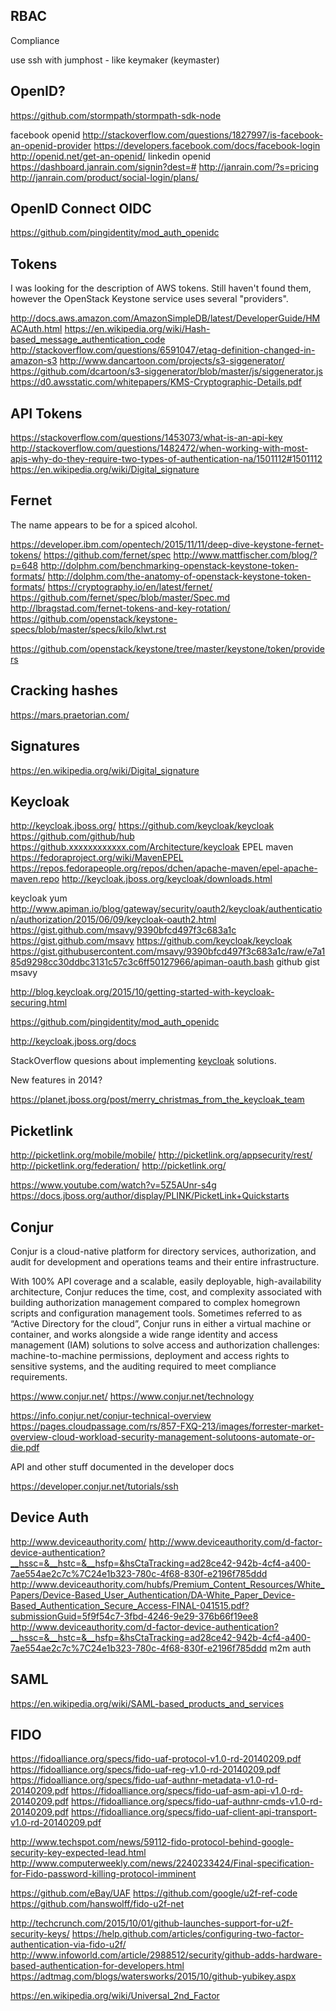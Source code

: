 
<!--
-->

RBAC
----

Compliance

use ssh with jumphost - like keymaker (keymaster)

OpenID?
-------

https://github.com/stormpath/stormpath-sdk-node

facebook openid
http://stackoverflow.com/questions/1827997/is-facebook-an-openid-provider
https://developers.facebook.com/docs/facebook-login
http://openid.net/get-an-openid/
linkedin openid
https://dashboard.janrain.com/signin?dest=#
http://janrain.com/?s=pricing
http://janrain.com/product/social-login/plans/

OpenID Connect OIDC
-------------------

https://github.com/pingidentity/mod_auth_openidc

Tokens
------

I was looking for the description of AWS tokens.
Still haven't found them, however the OpenStack Keystone service
uses several "providers".

http://docs.aws.amazon.com/AmazonSimpleDB/latest/DeveloperGuide/HMACAuth.html
https://en.wikipedia.org/wiki/Hash-based_message_authentication_code
http://stackoverflow.com/questions/6591047/etag-definition-changed-in-amazon-s3
http://www.dancartoon.com/projects/s3-siggenerator/
https://github.com/dcartoon/s3-siggenerator/blob/master/js/siggenerator.js
https://d0.awsstatic.com/whitepapers/KMS-Cryptographic-Details.pdf

API Tokens
----------

https://stackoverflow.com/questions/1453073/what-is-an-api-key
http://stackoverflow.com/questions/1482472/when-working-with-most-apis-why-do-they-require-two-types-of-authentication-na/1501112#1501112
https://en.wikipedia.org/wiki/Digital_signature


Fernet
------

The name appears to be for a spiced alcohol.

https://developer.ibm.com/opentech/2015/11/11/deep-dive-keystone-fernet-tokens/
https://github.com/fernet/spec
http://www.mattfischer.com/blog/?p=648
http://dolphm.com/benchmarking-openstack-keystone-token-formats/
http://dolphm.com/the-anatomy-of-openstack-keystone-token-formats/
https://cryptography.io/en/latest/fernet/
https://github.com/fernet/spec/blob/master/Spec.md
http://lbragstad.com/fernet-tokens-and-key-rotation/
https://github.com/openstack/keystone-specs/blob/master/specs/kilo/klwt.rst

https://github.com/openstack/keystone/tree/master/keystone/token/providers


Cracking hashes
---------------

https://mars.praetorian.com/

Signatures
-----------

https://en.wikipedia.org/wiki/Digital_signature

Keycloak
--------


http://keycloak.jboss.org/
https://github.com/keycloak/keycloak
https://github.com/github/hub
https://github.xxxxxxxxxxxx.com/Architecture/keycloak
EPEL maven
https://fedoraproject.org/wiki/MavenEPEL
https://repos.fedorapeople.org/repos/dchen/apache-maven/epel-apache-maven.repo
http://keycloak.jboss.org/keycloak/downloads.html

keycloak yum
http://www.apiman.io/blog/gateway/security/oauth2/keycloak/authentication/authorization/2015/06/09/keycloak-oauth2.html
https://gist.github.com/msavy/9390bfcd497f3c683a1c
https://gist.github.com/msavy
https://github.com/keycloak/keycloak
https://gist.githubusercontent.com/msavy/9390bfcd497f3c683a1c/raw/e7a185d9298cc30ddbc3131c57c3c6ff50127966/apiman-oauth.bash
github gist msavy

http://blog.keycloak.org/2015/10/getting-started-with-keycloak-securing.html

https://github.com/pingidentity/mod_auth_openidc

http://keycloak.jboss.org/docs

StackOverflow quesions about implementing
[keycloak]( http://stackoverflow.com/questions/tagged/keycloak?sort=votes )
solutions.

New features in 2014?

https://planet.jboss.org/post/merry_christmas_from_the_keycloak_team

Picketlink
----------

http://picketlink.org/mobile/mobile/
http://picketlink.org/appsecurity/rest/
http://picketlink.org/federation/
http://picketlink.org/

https://www.youtube.com/watch?v=5Z5AUnr-s4g
https://docs.jboss.org/author/display/PLINK/PicketLink+Quickstarts

Conjur
------

Conjur is a cloud-native platform for directory services, authorization,
and audit for development and operations teams and their entire
infrastructure.

With 100% API coverage and a scalable, easily deployable,
high-availability architecture, Conjur reduces the time, cost, and
complexity associated with building authorization management compared
to complex homegrown scripts and configuration management tools.
Sometimes referred to as “Active Directory for the cloud”, Conjur
runs in either a virtual machine or container, and works alongside
a wide range identity and access management (IAM) solutions to solve
access and authorization challenges: machine-to-machine permissions,
deployment and access rights to sensitive systems, and the auditing
required to meet compliance requirements.

https://www.conjur.net/
https://www.conjur.net/technology

https://info.conjur.net/conjur-technical-overview
https://pages.cloudpassage.com/rs/857-FXQ-213/images/forrester-market-overview-cloud-workload-security-management-solutoons-automate-or-die.pdf

API and other stuff documented in the developer docs

https://developer.conjur.net/tutorials/ssh

Device Auth
-----------

http://www.deviceauthority.com/
http://www.deviceauthority.com/d-factor-device-authentication?__hssc=&__hstc=&__hsfp=&hsCtaTracking=ad28ce42-942b-4cf4-a400-7ae554ae2c7c%7C24e1b323-780c-4f68-830f-e2196f785ddd
http://www.deviceauthority.com/hubfs/Premium_Content_Resources/White_Papers/Device-Based_User_Authentication/DA-White_Paper_Device-Based_Authentication_Secure_Access-FINAL-041515.pdf?submissionGuid=5f9f54c7-3fbd-4246-9e29-376b66f19ee8
http://www.deviceauthority.com/d-factor-device-authentication?__hssc=&__hstc=&__hsfp=&hsCtaTracking=ad28ce42-942b-4cf4-a400-7ae554ae2c7c%7C24e1b323-780c-4f68-830f-e2196f785ddd
m2m auth



SAML
----

https://en.wikipedia.org/wiki/SAML-based_products_and_services

FIDO
----

https://fidoalliance.org/specs/fido-uaf-protocol-v1.0-rd-20140209.pdf
https://fidoalliance.org/specs/fido-uaf-reg-v1.0-rd-20140209.pdf
https://fidoalliance.org/specs/fido-uaf-authnr-metadata-v1.0-rd-20140209.pdf
https://fidoalliance.org/specs/fido-uaf-asm-api-v1.0-rd-20140209.pdf
https://fidoalliance.org/specs/fido-uaf-authnr-cmds-v1.0-rd-20140209.pdf
https://fidoalliance.org/specs/fido-uaf-client-api-transport-v1.0-rd-20140209.pdf

http://www.techspot.com/news/59112-fido-protocol-behind-google-security-key-expected-lead.html
http://www.computerweekly.com/news/2240233424/Final-specification-for-Fido-password-killing-protocol-imminent

https://github.com/eBay/UAF
https://github.com/google/u2f-ref-code
https://github.com/hanswolff/fido-u2f-net

http://techcrunch.com/2015/10/01/github-launches-support-for-u2f-security-keys/
https://help.github.com/articles/configuring-two-factor-authentication-via-fido-u2f/
http://www.infoworld.com/article/2988512/security/github-adds-hardware-based-authentication-for-developers.html
https://adtmag.com/blogs/watersworks/2015/10/github-yubikey.aspx

https://en.wikipedia.org/wiki/Universal_2nd_Factor

<!-- vim: set autoindent expandtab sw=4 syntax=markdown: -->
